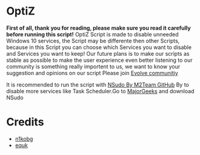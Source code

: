 # OptiZ
**First of all, thank you for reading, please make sure you read it carefully before running this script!**
OptiZ Script is made to disable unneeded Windows 10 services, the Script may be differente then other Scripts, because in this Script you can choose which Services you want to disable and Services you want to keep!
Our future plans is to make our scripts as stable as possible to make the user experience even better
listening to our community is something really importent to us, we want to know your suggestion and opinions on our script
Please join [Evolve communitiy](https://discord.gg/N5awGsk)

 It is recommended to run the script with [NSudo By M2Team GitHub](https://github.com/M2Team/NSudo) By  to disable more services like Task Scheduler.Go to [MajorGeeks](https://m.majorgeeks.com/files/details/nsudo.html) and download NSudo

# Credits
* [n1kobg](https://n1kobg.blogspot.com/)
* [equk](https://github.com/equk/windows/tree/master/windows_10)
